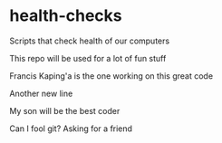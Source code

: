 # health-checks
Scripts that check health of our computers

This repo will be used for a lot of fun stuff

Francis Kaping'a is the one working on this great code

Another new line

My son will be the best coder

Can I fool git? Asking for a friend
